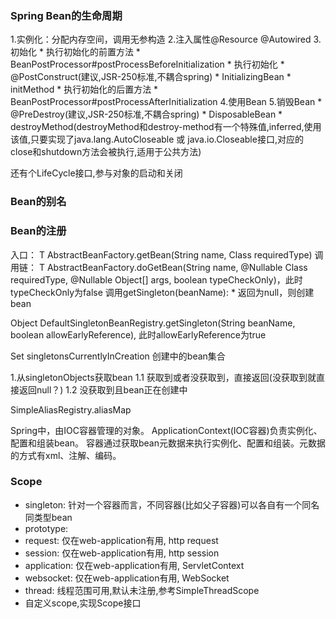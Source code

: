 ### Spring Bean的生命周期
1.实例化：分配内存空间，调用无参构造
2.注入属性@Resource @Autowired
3.初始化
    * 执行初始化的前置方法
        * BeanPostProcessor#postProcessBeforeInitialization
    * 执行初始化
        * @PostConstruct(建议,JSR-250标准,不耦合spring)
        * InitializingBean
        * initMethod
    * 执行初始化的后置方法
        * BeanPostProcessor#postProcessAfterInitialization
4.使用Bean
5.销毁Bean
    * @PreDestroy(建议,JSR-250标准,不耦合spring)
    * DisposableBean
    * destroyMethod(destroyMethod和destroy-method有一个特殊值,inferred,使用该值,只要实现了java.lang.AutoCloseable 或 java.io.Closeable接口,对应的close和shutdown方法会被执行,适用于公共方法)

还有个LifeCycle接口,参与对象的启动和关闭

### Bean的别名

### Bean的注册
入口：<T> T AbstractBeanFactory.getBean(String name, Class<T> requiredType)
调用链：
<T> T AbstractBeanFactory.doGetBean(String name, @Nullable Class<T> requiredType, @Nullable Object[] args, boolean typeCheckOnly)，此时typeCheckOnly为false
调用getSingleton(beanName):
    * 返回为null，则创建bean

Object DefaultSingletonBeanRegistry.getSingleton(String beanName, boolean allowEarlyReference), 此时allowEarlyReference为true

Set<String> singletonsCurrentlyInCreation 创建中的bean集合

1.从singletonObjects获取bean
    1.1 获取到或者没获取到，直接返回(没获取到就直接返回null？)
    1.2 没获取到且bean正在创建中


SimpleAliasRegistry.aliasMap

Spring中，由IOC容器管理的对象。
ApplicationContext(IOC容器)负责实例化、配置和组装bean。
容器通过获取bean元数据来执行实例化、配置和组装。元数据的方式有xml、注解、编码。

### Scope
* singleton: 针对一个容器而言，不同容器(比如父子容器)可以各自有一个同名同类型bean
* prototype: 
* request: 仅在web-application有用, http request
* session: 仅在web-application有用, http session
* application: 仅在web-application有用, ServletContext
* websocket: 仅在web-application有用, WebSocket
* thread: 线程范围可用,默认未注册,参考SimpleThreadScope
* 自定义scope,实现Scope接口



